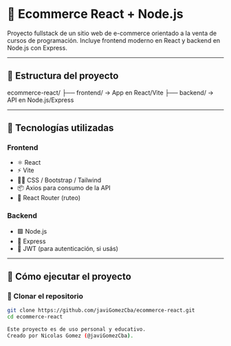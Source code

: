 # 🛒 Ecommerce React + Node.js

Proyecto fullstack de un sitio web de e-commerce orientado a la venta de cursos de programación. Incluye frontend moderno en React y backend en Node.js con Express.

---

## 📁 Estructura del proyecto

ecommerce-react/
├── frontend/     → App en React/Vite
├── backend/      → API en Node.js/Express


---

## 🚀 Tecnologías utilizadas

### Frontend
- ⚛️ React
- ⚡ Vite
- 🧑‍🎨 CSS / Bootstrap / Tailwind 
- 📦 Axios para consumo de la API
- 🔄 React Router (ruteo)

### Backend
- 🟩 Node.js
- 🚂 Express
- 🔐 JWT (para autenticación, si usás)


---

## 🧪 Cómo ejecutar el proyecto

### 🔹 Clonar el repositorio

```bash
git clone https://github.com/javiGomezCba/ecommerce-react.git
cd ecommerce-react

Este proyecto es de uso personal y educativo.
Creado por Nicolas Gomez (@javiGomezCba).

